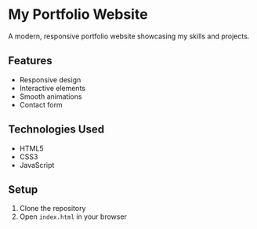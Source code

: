 # My Portfolio Website

A modern, responsive portfolio website showcasing my skills and projects.

## Features
- Responsive design
- Interactive elements
- Smooth animations
- Contact form

## Technologies Used
- HTML5
- CSS3
- JavaScript

## Setup
1. Clone the repository
2. Open `index.html` in your browser
